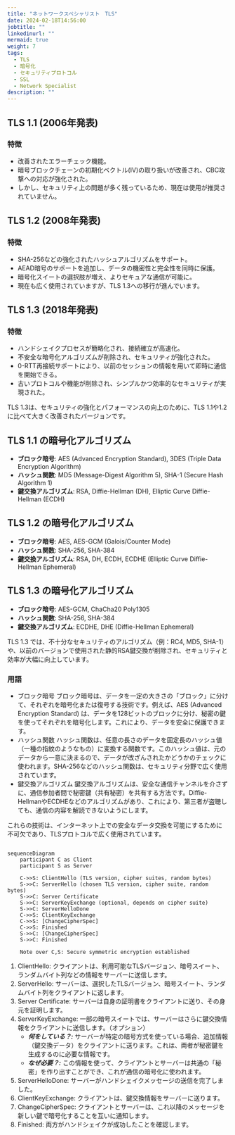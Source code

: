 ```yaml
---
title: "ネットワークスペシャリスト　TLS"
date: 2024-02-18T14:56:00
jobtitle: ""
linkedinurl: ""
mermaid: true
weight: 7
tags:
  - TLS
  - 暗号化
  - セキュリティプロトコル
  - SSL
  - Network Specialist
description: ""
---
```



## TLS 1.1 (2006年発表)

### 特徴

- 改善されたエラーチェック機能。
- 暗号ブロックチェーンの初期化ベクトル(IV)の取り扱いが改善され、CBC攻撃への対応が強化された。
- しかし、セキュリティ上の問題が多く残っているため、現在は使用が推奨されていません。

## TLS 1.2 (2008年発表)

### 特徴

- SHA-256などの強化されたハッシュアルゴリズムをサポート。
- AEAD暗号のサポートを追加し、データの機密性と完全性を同時に保護。
- 暗号化スイートの選択肢が増え、よりセキュアな通信が可能に。
- 現在も広く使用されていますが、TLS 1.3への移行が進んでいます。

## TLS 1.3 (2018年発表)

### 特徴

- ハンドシェイクプロセスが簡略化され、接続確立が高速化。
- 不安全な暗号化アルゴリズムが削除され、セキュリティが強化された。
- 0-RTT再接続サポートにより、以前のセッションの情報を用いて即時に通信を開始できる。
- 古いプロトコルや機能が削除され、シンプルかつ効率的なセキュリティが実現された。

TLS 1.3は、セキュリティの強化とパフォーマンスの向上のために、TLS 1.1や1.2に比べて大きく改善されたバージョンです。

## TLS 1.1 の暗号化アルゴリズム

- **ブロック暗号**: AES (Advanced Encryption Standard), 3DES (Triple Data Encryption Algorithm)
- **ハッシュ関数**: MD5 (Message-Digest Algorithm 5), SHA-1 (Secure Hash Algorithm 1)
- **鍵交換アルゴリズム**: RSA, Diffie-Hellman (DH), Elliptic Curve Diffie-Hellman (ECDH)

## TLS 1.2 の暗号化アルゴリズム

- **ブロック暗号**: AES, AES-GCM (Galois/Counter Mode)
- **ハッシュ関数**: SHA-256, SHA-384
- **鍵交換アルゴリズム**: RSA, DH, ECDH, ECDHE (Elliptic Curve Diffie-Hellman Ephemeral)

## TLS 1.3 の暗号化アルゴリズム

- **ブロック暗号**: AES-GCM, ChaCha20 Poly1305
- **ハッシュ関数**: SHA-256, SHA-384
- **鍵交換アルゴリズム**: ECDHE, DHE (Diffie-Hellman Ephemeral)

TLS 1.3 では、不十分なセキュリティのアルゴリズム（例：RC4, MD5, SHA-1）や、以前のバージョンで使用された静的RSA鍵交換が削除され、セキュリティと効率が大幅に向上しています。

### 用語

- ブロック暗号
ブロック暗号は、データを一定の大きさの「ブロック」に分けて、それぞれを暗号化または復号する技術です。例えば、AES (Advanced Encryption Standard) は、データを128ビットのブロックに分け、秘密の鍵を使ってそれぞれを暗号化します。これにより、データを安全に保護できます。
- ハッシュ関数
ハッシュ関数は、任意の長さのデータを固定長のハッシュ値（一種の指紋のようなもの）に変換する関数です。このハッシュ値は、元のデータから一意に決まるので、データが改ざんされたかどうかのチェックに使われます。SHA-256などのハッシュ関数は、セキュリティ分野で広く使用されています。
- 鍵交換アルゴリズム
鍵交換アルゴリズムは、安全な通信チャンネルを介さずに、通信参加者間で秘密鍵（共有秘密）を共有する方法です。Diffie-HellmanやECDHEなどのアルゴリズムがあり、これにより、第三者が盗聴しても、通信の内容を解読できないようにします。

これらの技術は、インターネット上での安全なデータ交換を可能にするために不可欠であり、TLSプロトコルで広く使用されています。

```mermaid

sequenceDiagram
    participant C as Client
    participant S as Server

    C->>S: ClientHello (TLS version, cipher suites, random bytes)
    S->>C: ServerHello (chosen TLS version, cipher suite, random bytes)
    S->>C: Server Certificate
    S->>C: ServerKeyExchange (optional, depends on cipher suite)
    S->>C: ServerHelloDone
    C->>S: ClientKeyExchange
    C->>S: [ChangeCipherSpec]
    C->>S: Finished
    S->>C: [ChangeCipherSpec]
    S->>C: Finished

    Note over C,S: Secure symmetric encryption established

```

1. ClientHello: クライアントは、利用可能なTLSバージョン、暗号スイート、ランダムバイト列などの情報をサーバーに送信します。
2. ServerHello: サーバーは、選択したTLSバージョン、暗号スイート、ランダムバイト列をクライアントに返します。
3. Server Certificate: サーバーは自身の証明書をクライアントに送り、その身元を証明します。
4. ServerKeyExchange: 一部の暗号スイートでは、サーバーはさらに鍵交換情報をクライアントに送信します。（オプション）
   - ***何をしている？:*** サーバーが特定の暗号方式を使っている場合、追加情報（鍵交換データ）をクライアントに送ります。これは、両者が秘密鍵を生成するのに必要な情報です。
   - ***なぜ必要？:*** この情報を使って、クライアントとサーバーは共通の「秘密」を作り出すことができ、これが通信の暗号化に使われます。
5. ServerHelloDone: サーバーがハンドシェイクメッセージの送信を完了しました。
6. ClientKeyExchange: クライアントは、鍵交換情報をサーバーに送ります。
7. ChangeCipherSpec: クライアントとサーバーは、これ以降のメッセージを新しい鍵で暗号化することを互いに通知します。
8. Finished: 両方がハンドシェイクが成功したことを確認します。
